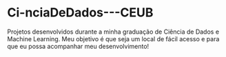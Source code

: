 # Ci-nciaDeDados---CEUB
Projetos desenvolvidos durante a minha graduação de Ciência de Dados e Machine Learning. Meu objetivo é que seja um local de fácil acesso e para que eu possa acompanhar meu desenvolvimento!
